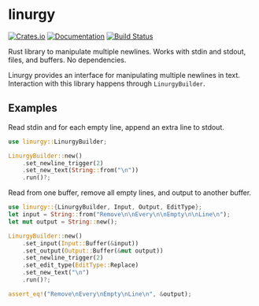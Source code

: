 # linurgy

[![Crates.io](https://img.shields.io/crates/v/linurgy.svg)](https://crates.io/crates/linurgy)
[![Documentation](https://docs.rs/linurgy/badge.svg)](https://docs.rs/linurgy/)
[![Build Status](https://travis-ci.org/sonro/linurgy.svg?branch=master)](https://travis-ci.org/sonro/linurgy)

Rust library to manipulate multiple newlines. Works with stdin and stdout, files, and buffers. No dependencies.

Linurgy provides an interface for manipulating multiple newlines in text.
Interaction with this library happens through `LinurgyBuilder`.

## Examples

Read stdin and for each empty line, append an extra line to stdout.

```rust
use linurgy::LinurgyBuilder;

LinurgyBuilder::new()
    .set_newline_trigger(2)
    .set_new_text(String::from("\n"))
    .run()?;
```

Read from one buffer, remove all empty lines, and output to another buffer.

```rust
use linurgy::{LinurgyBuilder, Input, Output, EditType};
let input = String::from("Remove\n\nEvery\n\nEmpty\n\nLine\n");
let mut output = String::new();

LinurgyBuilder::new()
    .set_input(Input::Buffer(&input))
    .set_output(Output::Buffer(&mut output))
    .set_newline_trigger(2)
    .set_edit_type(EditType::Replace)
    .set_new_text("\n")
    .run()?;

assert_eq!("Remove\nEvery\nEmpty\nLine\n", &output);
```
